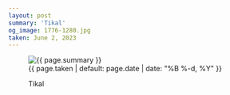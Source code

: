 ```yaml
---
layout: post
summary: 'Tikal'
og_image: 1776-1280.jpg
taken: June 2, 2023
---
```


<figure class="post">
<img alt="{{ page.summary }}" sizes="(min-width: 700px) 50vw, calc(100vw - 2rem)" src="{{ site.assets_url }}/1776-640.jpg" srcset="{{ site.assets_url }}/1776-320.jpg 320w, {{ site.assets_url }}/1776-640.jpg 640w, {{ site.assets_url }}/1776-960.jpg 960w, {{ site.assets_url }}/1776-1280.jpg 1280w"/>
<figcaption>
<time>{{ page.taken | default: page.date | date: "%B %-d, %Y" }}</time>
<p>Tikal</p>
</figcaption>
</figure>
